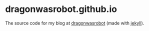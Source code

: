# dragonwasrobot.github.io

The source code for my blog at [dragonwasrobot](https://www.dragonwasrobot.com) (made
with [jekyll](https://jekyllrb.com/)).
